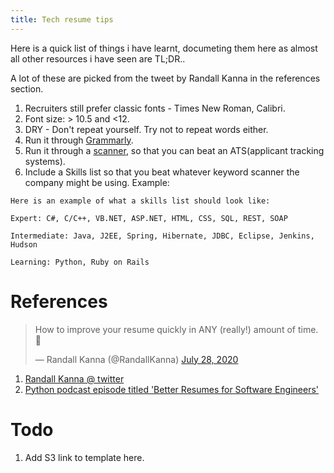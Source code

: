 ```yaml
---
title: Tech resume tips
---
```


Here is a quick list of things i have learnt, documeting them here as almost all other resources i have seen are TL;DR..

A lot of these are picked from the tweet by Randall Kanna in the references section. 

1. Recruiters still prefer classic fonts - Times New Roman, Calibri.
2. Font size: > 10.5 and <12.
3. DRY - Don't repeat yourself. Try not to repeat words either.
4. Run it through [Grammarly](https://www.grammarly.com/). 
5. Run it through a [scanner](https://resumeworded.com/resume-scanner), so that you can beat an ATS(applicant tracking systems).
6. Include a Skills list so that you beat whatever keyword scanner the company might be using. Example:

```
Here is an example of what a skills list should look like:

Expert: C#, C/C++, VB.NET, ASP.NET, HTML, CSS, SQL, REST, SOAP

Intermediate: Java, J2EE, Spring, Hibernate, JDBC, Eclipse, Jenkins, Hudson

Learning: Python, Ruby on Rails
```




# References

<blockquote class="twitter-tweet"><p lang="en" dir="ltr">How to improve your resume quickly in ANY (really!) amount of time. 🧵</p>&mdash; Randall Kanna (@RandallKanna) <a href="https://twitter.com/RandallKanna/status/1287950733380218880?ref_src=twsrc%5Etfw">July 28, 2020</a></blockquote> <script async src="https://platform.twitter.com/widgets.js" charset="utf-8"></script> 

1. [Randall Kanna @ twitter](https://twitter.com/RandallKanna?ref_src=twsrc%5Egoogle%7Ctwcamp%5Eserp%7Ctwgr%5Eauthor)
2. [Python podcast episode titled 'Better Resumes for Software Engineers'](https://testandcode.com/122)



# Todo

1. Add S3 link to template here.
